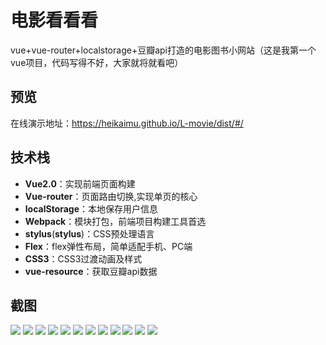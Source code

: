 # 电影看看看

vue+vue-router+localstorage+豆瓣api打造的电影图书小网站（这是我第一个vue项目，代码写得不好，大家就将就看吧）

## 预览

在线演示地址：https://heikaimu.github.io/L-movie/dist/#/

## 技术栈
* **Vue2.0**：实现前端页面构建
* **Vue-router**：页面路由切换,实现单页的核心
* **localStorage**：本地保存用户信息
* **Webpack**：模块打包，前端项目构建工具首选
* **stylus**(**stylus**)：CSS预处理语言
* **Flex**：flex弹性布局，简单适配手机、PC端
* **CSS3**：CSS3过渡动画及样式
* **vue-resource**：获取豆瓣api数据

## 截图
![](https://github.com/heikaimu/L-movie/raw/master/show/movieHome.png)
![](https://github.com/heikaimu/L-movie/raw/master/show/homeType.png)
![](https://github.com/heikaimu/L-movie/raw/master/show/homeDtails.png)
![](https://github.com/heikaimu/L-movie/raw/master/show/movieActorList.png)
![](https://github.com/heikaimu/L-movie/raw/master/show/actarDetails.png)
![](https://github.com/heikaimu/L-movie/raw/master/show/bookType.png)
![](https://github.com/heikaimu/L-movie/raw/master/show/bookList.png)
![](https://github.com/heikaimu/L-movie/raw/master/show/bookDetails.png)
![](https://github.com/heikaimu/L-movie/raw/master/show/login.png)
![](https://github.com/heikaimu/L-movie/raw/master/show/register.png)
![](https://github.com/heikaimu/L-movie/raw/master/show/sliderBar.png)
![](https://github.com/heikaimu/L-movie/raw/master/show/collect.png)
